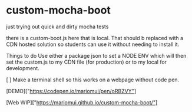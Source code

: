 # custom-mocha-boot
just trying out quick and dirty mocha tests

there is a custom-boot.js here that is local.
That should b replaced with a CDN hosted solution so students can use it without needing to install it.


Things to do
Use either a package json to set a NODE ENV which will then set the custom.js to my CDN file (for production) or to my local for development.

[ ] Make a terminal shell so this works on a webpage without code pen.

[DEMO]["https://codepen.io/mariomui/pen/oRBZVY"]

[Web WIP]["https://mariomui.github.io/custom-mocha-boot/"]

